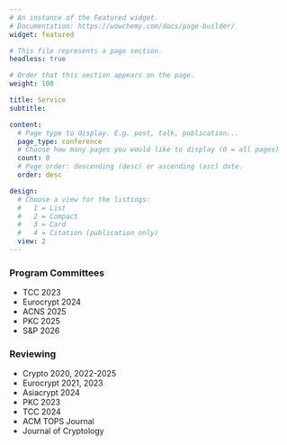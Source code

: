 ```yaml
---
# An instance of the Featured widget.
# Documentation: https://wowchemy.com/docs/page-builder/
widget: featured

# This file represents a page section.
headless: true

# Order that this section appears on the page.
weight: 100

title: Service
subtitle: 

content:
  # Page type to display. E.g. post, talk, publication...
  page_type: conference
  # Choose how many pages you would like to display (0 = all pages)
  count: 0
  # Page order: descending (desc) or ascending (asc) date.
  order: desc

design:
  # Choose a view for the listings:
  #   1 = List
  #   2 = Compact
  #   3 = Card
  #   4 = Citation (publication only)
  view: 2
---
```


### Program Committees

- TCC 2023  
- Eurocrypt 2024
- ACNS 2025
- PKC 2025
- S&P 2026

### Reviewing

- Crypto 2020, 2022-2025
- Eurocrypt 2021, 2023
- Asiacrypt 2024
- PKC 2023
- TCC 2024
- ACM TOPS Journal
- Journal of Cryptology


